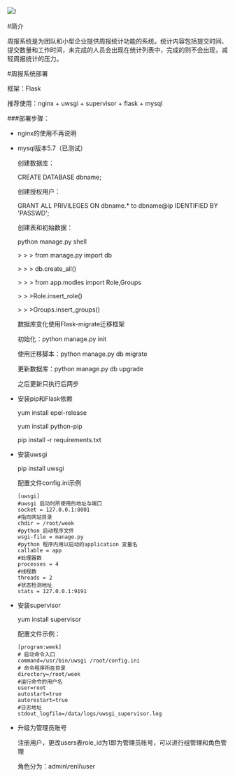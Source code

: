 ![](https://img.shields.io/badge/language-python-blue.svg)! [](https://img.shields.io/badge/platform-linux-lightgrey.svg)

#简介

​	周报系统是为团队和小型企业提供周报统计功能的系统。统计内容包括提交时间、提交数量和工作时间，未完成的人员会出现在统计列表中，完成的则不会出现，减轻周报统计的压力。

#周报系统部署

框架：Flask

推荐使用：nginx + uwsgi + supervisor + flask + mysql

###部署步骤：

- nginx的使用不再说明

- mysql版本5.7（已测试）

  创建数据库：

  CREATE DATABASE dbname;

  创建授权用户：

  GRANT ALL PRIVILEGES ON dbname.* to dbname@ip IDENTIFIED BY 'PASSWD';

  创建表和初始数据：

  python manage.py shell

  &gt; &gt; &gt; from manage.py import db

  &gt; &gt; &gt; db.create_all()

  &gt; &gt; &gt; from app.modles import Role,Groups

  &gt; &gt; &gt;Role.insert_role()

   &gt; &gt; &gt;Groups.insert_groups()

  数据库变化使用Flask-migrate迁移框架

  初始化：python manage.py init

  使用迁移脚本：python manage.py db migrate

  更新数据库：python manage.py db upgrade

  之后更新只执行后两步

- 安装pip和Flask依赖

  yum install epel-release

  yum install python-pip

  pip install -r requirements.txt

- 安装uwsgi

  pip install uwsgi

  配置文件config.ini示例

  ```shell
  [uwsgi]
  #uwsgi 启动时所使用的地址与端口
  socket = 127.0.0.1:8001
  #指向网站目录
  chdir = /root/week
  #python 启动程序文件
  wsgi-file = manage.py
  #python 程序内用以启动的application 变量名
  callable = app
  #处理器数
  processes = 4
  #线程数
  threads = 2
  #状态检测地址
  stats = 127.0.0.1:9191
  ```

- 安装supervisor

  yum install supervisor

  配置文件示例：

  ```shell
  [program:week]
  # 启动命令入口
  command=/usr/bin/uwsgi /root/config.ini
  # 命令程序所在目录
  directory=/root/week
  #运行命令的用户名
  user=root        
  autostart=true
  autorestart=true
  #日志地址
  stdout_logfile=/data/logs/uwsgi_supervisor.log
  ```

- 升级为管理员账号

  注册用户，更改users表role_id为1即为管理员账号，可以进行组管理和角色管理

  角色分为：admin\renli\user